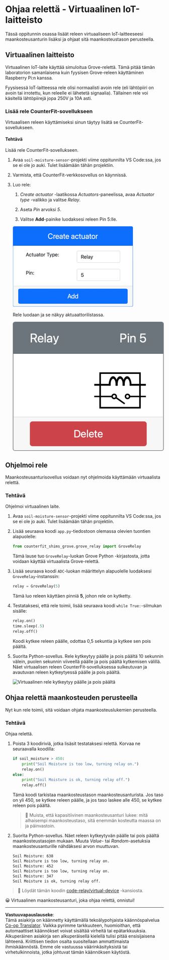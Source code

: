 <!--
CO_OP_TRANSLATOR_METADATA:
{
  "original_hash": "f8f541ee945545017a51aaf309aa37c3",
  "translation_date": "2025-08-27T21:14:20+00:00",
  "source_file": "2-farm/lessons/3-automated-plant-watering/virtual-device-relay.md",
  "language_code": "fi"
}
-->
# Ohjaa relettä - Virtuaalinen IoT-laitteisto

Tässä oppitunnin osassa lisäät releen virtuaaliseen IoT-laitteeseesi maankosteusanturin lisäksi ja ohjaat sitä maankosteustason perusteella.

## Virtuaalinen laitteisto

Virtuaalinen IoT-laite käyttää simuloitua Grove-relettä. Tämä pitää tämän laboratorion samanlaisena kuin fyysisen Grove-releen käyttäminen Raspberry Pi:n kanssa.

Fyysisessä IoT-laitteessa rele olisi normaalisti avoin rele (eli lähtöpiiri on avoin tai irrotettu, kun releelle ei lähetetä signaalia). Tällainen rele voi käsitellä lähtöpiirejä jopa 250V ja 10A asti.

### Lisää rele CounterFit-sovellukseen

Virtuaalisen releen käyttämiseksi sinun täytyy lisätä se CounterFit-sovellukseen.

#### Tehtävä

Lisää rele CounterFit-sovellukseen.

1. Avaa `soil-moisture-sensor`-projekti viime oppitunnilta VS Code:ssa, jos se ei ole jo auki. Tulet lisäämään tähän projektiin.

1. Varmista, että CounterFit-verkkosovellus on käynnissä.

1. Luo rele:

    1. *Create actuator* -laatikossa *Actuators*-paneelissa, avaa *Actuator type* -valikko ja valitse *Relay*.

    1. Aseta *Pin* arvoksi *5*.

    1. Valitse **Add**-painike luodaksesi releen Pin 5:lle.

    ![Releen asetukset](../../../../../translated_images/counterfit-create-relay.fa7c40fd0f2f6afc33b35ea94fcb235085be4861e14e3fe6b9b7bcfc82d1c888.fi.png)

    Rele luodaan ja se näkyy aktuaattorilistassa.

    ![Luotu rele](../../../../../translated_images/counterfit-relay.bbf74c1dbdc8b9acd983367fcbd06703a402aefef6af54ddb28e11307ba8a12c.fi.png)

## Ohjelmoi rele

Maankosteusanturisovellus voidaan nyt ohjelmoida käyttämään virtuaalista relettä.

### Tehtävä

Ohjelmoi virtuaalinen laite.

1. Avaa `soil-moisture-sensor`-projekti viime oppitunnilta VS Code:ssa, jos se ei ole jo auki. Tulet lisäämään tähän projektiin.

1. Lisää seuraava koodi `app.py`-tiedostoon olemassa olevien tuontien alapuolelle:

    ```python
    from counterfit_shims_grove.grove_relay import GroveRelay
    ```

    Tämä lause tuo `GroveRelay`-luokan Grove Python -kirjastosta, jotta voidaan käyttää virtuaalista Grove-relettä.

1. Lisää seuraava koodi `ADC`-luokan määrittelyn alapuolelle luodaksesi `GroveRelay`-instanssin:

    ```python
    relay = GroveRelay(5)
    ```

    Tämä luo releen käyttäen pinniä **5**, johon rele on kytketty.

1. Testataksesi, että rele toimii, lisää seuraava koodi `while True:`-silmukan sisälle:

    ```python
    relay.on()
    time.sleep(.5)
    relay.off()
    ```

    Koodi kytkee releen päälle, odottaa 0,5 sekuntia ja kytkee sen pois päältä.

1. Suorita Python-sovellus. Rele kytkeytyy päälle ja pois päältä 10 sekunnin välein, puolen sekunnin viiveellä päälle ja pois päältä kytkemisen välillä. Näet virtuaalisen releen CounterFit-sovelluksessa sulkeutuvan ja avautuvan releen kytkeytyessä päälle ja pois päältä.

    ![Virtuaalinen rele kytkeytyy päälle ja pois päältä](../../../../../images/virtual-relay-turn-on-off.gif)

## Ohjaa relettä maankosteuden perusteella

Nyt kun rele toimii, sitä voidaan ohjata maankosteuslukemien perusteella.

### Tehtävä

Ohjaa relettä.

1. Poista 3 koodiriviä, jotka lisäsit testataksesi relettä. Korvaa ne seuraavalla koodilla:

    ```python
    if soil_moisture > 450:
        print("Soil Moisture is too low, turning relay on.")
        relay.on()
    else:
        print("Soil Moisture is ok, turning relay off.")
        relay.off()
    ```

    Tämä koodi tarkistaa maankosteustason maankosteusanturista. Jos taso on yli 450, se kytkee releen päälle, ja jos taso laskee alle 450, se kytkee releen pois päältä.

    > 💁 Muista, että kapasitiivinen maankosteusanturi lukee: mitä alhaisempi maankosteustaso, sitä enemmän kosteutta maassa on ja päinvastoin.

1. Suorita Python-sovellus. Näet releen kytkeytyvän päälle tai pois päältä maankosteustasojen mukaan. Muuta *Value*- tai *Random*-asetuksia maankosteusanturille nähdäksesi arvon muuttuvan.

    ```output
    Soil Moisture: 638
    Soil Moisture is too low, turning relay on.
    Soil Moisture: 452
    Soil Moisture is too low, turning relay on.
    Soil Moisture: 347
    Soil Moisture is ok, turning relay off.
    ```

> 💁 Löydät tämän koodin [code-relay/virtual-device](../../../../../2-farm/lessons/3-automated-plant-watering/code-relay/virtual-device) -kansiosta.

😀 Virtuaalinen maankosteusanturi, joka ohjaa relettä, onnistui!

---

**Vastuuvapauslauseke**:  
Tämä asiakirja on käännetty käyttämällä tekoälypohjaista käännöspalvelua [Co-op Translator](https://github.com/Azure/co-op-translator). Vaikka pyrimme tarkkuuteen, huomioithan, että automaattiset käännökset voivat sisältää virheitä tai epätarkkuuksia. Alkuperäinen asiakirja sen alkuperäisellä kielellä tulisi pitää ensisijaisena lähteenä. Kriittisen tiedon osalta suositellaan ammattimaista ihmiskäännöstä. Emme ole vastuussa väärinkäsityksistä tai virhetulkinnoista, jotka johtuvat tämän käännöksen käytöstä.